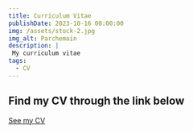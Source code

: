 ```yaml
---
title: Curriculum Vitae
publishDate: 2023-10-16 00:00:00
img: /assets/stock-2.jpg
img_alt: Parchemain
description: |
 My curriculum vitae
tags:
  - CV
---
```

<h2>Find my CV through the link below</h2>
<a href="/assets/1ffb37814d09c012a62258de1856b0a0_653028c37cbee.html"> See my CV</a>